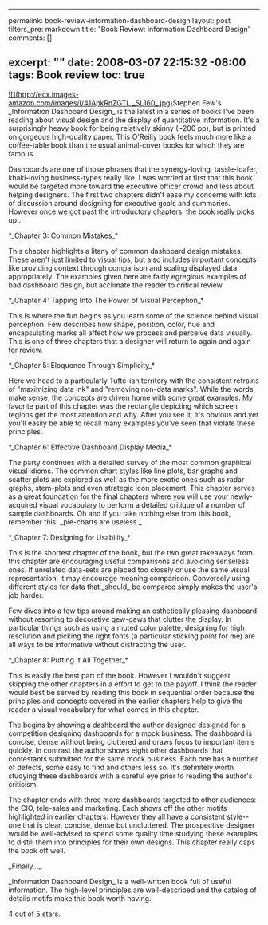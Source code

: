 ----- 
permalink: book-review-information-dashboard-design
layout: post
filters_pre: markdown
title: "Book Review: Information Dashboard Design"
comments: []

excerpt: ""
date: 2008-03-07 22:15:32 -08:00
tags: Book review
toc: true
-----
<p><a href="http://www.amazon.com/Information-Dashboard-Design-Effective-Communication/dp/0596100167%3FSubscriptionId%3D0PZ7TM66EXQCXFVTMTR2%26tag%3Dhttplivollmne-20%26linkCode%3Dxm2%26camp%3D2025%26creative%3D165953%26creativeASIN%3D0596100167">![](http://ecx.images-amazon.com/images/I/41ApkRnZGTL._SL160_.jpg)</a>Stephen Few's _Information Dashboard Design_ is the latest in a series of books I've been reading about visual design and the display of quantitative information. It's a surprisingly heavy book for being relatively skinny (~200 pp), but is printed on gorgeous high-quality paper. This O'Reilly book feels much more like a coffee-table book than the usual animal-cover books for which they are famous.

<p>Dashboards are one of those phrases that the synergy-loving, tassle-loafer, khaki-loving business-types really like. I was worried at first that this book would be targeted more toward the executive officer crowd and less about helping designers. The first two chapters didn't ease my concerns with lots of discussion around designing for executive goals and summaries. However once we got past the introductory chapters, the book really picks up...

<p>*_Chapter 3: Common Mistakes_*

<p>This chapter highlights a litany of common dashboard design mistakes. These aren't just limited to visual tips, but also includes important concepts like providing context through comparison and scaling displayed data appropriately. The examples given here are fairly egregious examples of bad dashboard design, but acclimate the reader to critical review.

<p>*_Chapter 4: Tapping Into The Power of Visual Perception_*

<p>This is where the fun begins as you learn some of the science behind visual perception. Few describes how shape, position, color, hue and encapsulating marks all affect how we process and perceive data visually. This is one of three chapters that a designer will return to again and again for review.

<p>*_Chapter 5: Eloquence Through Simplicity_*

<p>Here we head to a particularly Tufte-ian territory with the consistent refrains of "maximizing data ink" and "removing non-data marks". While the words make sense, the concepts are driven home with some great examples. My favorite part of this chapter was the rectangle depicting which screen regions get the most attention and why. After you see it, it's obvious and yet you'll easily be able to recall many examples you've seen that violate these principles.

<p>*_Chapter 6: Effective Dashboard Display Media_*

<p>The party continues with a detailed survey of the most common graphical visual idioms. The common chart styles like line plots, bar graphs and scatter plots are explored as well as the more exotic ones such as radar graphs, stem-plots and even strategic icon placement. This chapter serves as a great foundation for the final chapters where you will use your newly-acquired visual vocabulary to perform a detailed critique of a number of sample dashboards. Oh and if you take nothing else from this book, remember this: _pie-charts are useless._

<p>*_Chapter 7: Designing for Usability_*

<p>This is the shortest chapter of the book, but the two great takeaways from this chapter are encouraging useful comparisons and avoiding senseless ones. If unrelated data-sets are placed too closely or use the same visual representation, it may encourage meaning comparison. Conversely using different styles for data that _should_ be compared simply makes the user's job harder.

<p>Few dives into a few tips around making an esthetically pleasing dashboard without resorting to decorative gew-gaws that clutter the display. In particular things such as using a muted color palette, designing for high resolution and picking the right fonts (a particular sticking point for me) are all ways to be informative without distracting the user.

<p>*_Chapter 8: Putting It All Together_*

<p>This is easily the best part of the book. However I wouldn't suggest skipping the other chapters in a effort to get to the payoff. I think the reader would best be served by reading this book in sequential order because the principles and concepts covered in the earlier chapters help to give the reader a visual vocabulary for what comes in this chapter.

<p>The begins by showing a dashboard the author designed designed for a competition designing dashboards for a mock business. The dashboard is concise, dense without being cluttered and draws focus to important items quickly. In contrast the author shows eight other dashboards that contestants submitted for the same mock business. Each one has a number of defects, some easy to find and others less so. It's definitely worth studying these dashboards with a careful eye prior to reading the author's criticism.

<p>The chapter ends with three more dashboards targeted to other audiences: the CIO, tele-sales and marketing. Each shows off the other motifs highlighted in earlier chapters. However they all have a consistent style--one that is clear, concise, dense but uncluttered. The prospective designer would be well-advised to spend some quality time studying these examples to distill them into principles for their own designs. This chapter really caps the book off well.

<p>_Finally..._

<p>_Information Dashboard Design_ is a well-written book full of useful information. The high-level principles are well-described and the catalog of details motifs make this book worth having.

<p>4 out of 5 stars.

